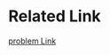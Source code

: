 # Related Link

[problem Link](https://docs.google.com/document/d/1PT2CA2uPXJ9p85RQ4pXazgu-NgCX9ROqbB9KqmJxFGQ/edit)